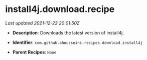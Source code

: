 # install4j.download.recipe

_Last updated 2021-12-23 20:01:50Z_

- **Description**: Downloads the latest version of install4j.

- **Identifier**: `com.github.ahousseini-recipes.download.install4j`

- **Parent Recipes**: `None`
